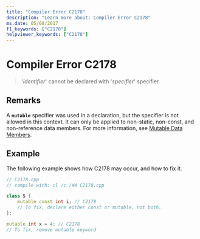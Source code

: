 ```yaml
---
title: "Compiler Error C2178"
description: "Learn more about: Compiler Error C2178"
ms.date: 05/08/2017
f1_keywords: ["C2178"]
helpviewer_keywords: ["C2178"]
---
```

# Compiler Error C2178

> '*identifier*' cannot be declared with '*specifier*' specifier

## Remarks

A **`mutable`** specifier was used in a declaration, but the specifier is not allowed in this context. It can only be applied to non-static, non-const, and non-reference data members. For more information, see [Mutable Data Members](../../cpp/mutable-data-members-cpp.md).

## Example

The following example shows how C2178 may occur, and how to fix it.

```cpp
// C2178.cpp
// compile with: cl /c /W4 C2178.cpp

class S {
    mutable const int i; // C2178
    // To fix, declare either const or mutable, not both.
};

mutable int x = 4; // C2178
// To fix, remove mutable keyword
```
